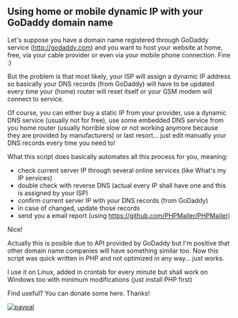 Using home or mobile dynamic IP with your GoDaddy domain name
---------------------------------------------------

Let's suppose you have a domain name registered through GoDaddy service (http://godaddy.com) and you want to host your website at home, free, via your cable provider or even via your mobile phone connection. Fine :)  

But the problem is that most likely, your ISP will assign a dynamic IP address so basically your DNS records (from GoDaddy) will have to be updated every time your (home) router will reset itself or your GSM modem will connect to service.

Of course, you can either buy a static IP from your provider, use a dynamic DNS service (usually not for free), use some embedded DNS service from you home router (usually horrible slow or not working anymore because they are provided by manufacturers) or last resort... just edit manually your DNS records every time you need to!

What this script does basically automates all this process for you, meaning:
- check current server IP through several online services (like What's my IP services)
- double check with reverse DNS (actual every IP shall have one and this is assigned by your ISP)
- confirm current server IP with your DNS records (from GoDaddy)
- in case of changed, update those records
- send you a email report (using https://github.com/PHPMailer/PHPMailer)

Nice!

Actually this is posible due to API provided by GoDaddy but I'm positive that other domain name companies will have something similar too. Now this script was quick written in PHP and not optimized in any way... just works.

I use it on Linux, added in crontab for every minute but shall work on Windows too with minimum modifications (just install PHP first)

Find useful? You can donate some here. Thanks!

[![paypal](https://www.paypalobjects.com/en_US/i/btn/btn_donateCC_LG.gif)](https://www.paypal.com/cgi-bin/webscr?cmd=_s-xclick&hosted_button_id=7C3H5EVHXPPEA)
